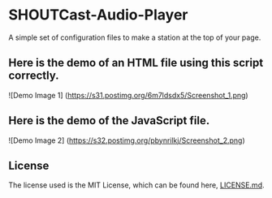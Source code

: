 # SHOUTCast-Audio-Player
A simple set of configuration files to make a station at the top of your page.


## Here is the demo of an HTML file using this script correctly.
![Demo Image 1]
(https://s31.postimg.org/6m7ldsdx5/Screenshot_1.png)

## Here is the demo of the JavaScript file.
![Demo Image 2]
(https://s32.postimg.org/pbynrilkj/Screenshot_2.png)

## License
The license used is the MIT License, which can be found here, [LICENSE.md](https://github.com/jbcjr3/SHOUTCast-Audio-Player/blob/master/LICENSE).
